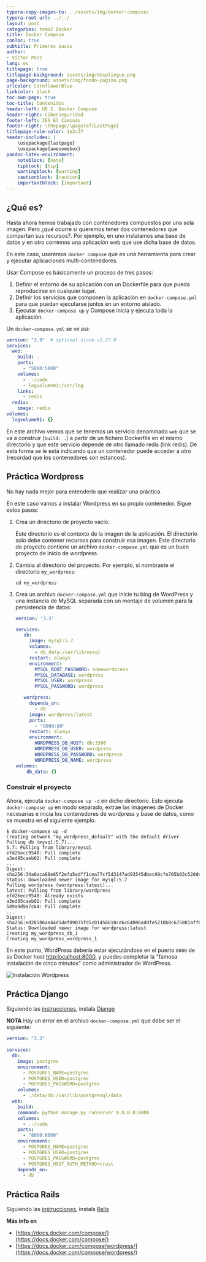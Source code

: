 ```yaml
---
typora-copy-images-to: ../assets/img/docker-compose/
typora-root-url: ../../
layout: post
categories: tema2 Docker
title: Docker Compose
conToc: true
subtitle: Primeros pasos
author:
- Víctor Ponz
lang: es
titlepage: true
titlepage-background: assets/img/despliegue.png
page-background: assets/img/fondo-pagina.png
urlcolor: CornflowerBlue
linkcolor: black
toc-own-page: true
toc-title: Contenidos
header-left: UD 2. Docker Compose
header-right: Ciberseguridad
footer-left: IES El Caminàs
footer-right: \thepage/\pageref{LastPage}
titlepage-rule-color: 1e2c37
header-includes: |
    \usepackage{lastpage} 
    \usepackage{awesomebox}
pandoc-latex-environment:
    noteblock: [note]
    tipblock: [tip]
    warningblock: [warning]
    cautionblock: [caution]
    importantblock: [important]
---
```

## ¿Qué es?

Hasta ahora hemos trabajado con contenedores compuestos por una sola imagen. Pero ¿qué ocurre si queremos tener dos contenedores que compartan sus recursos?. Por ejemplo, en uno instalamos una base de datos y en otro corremos una aplicación web que use dicha base de datos.

En este caso, usaremos `docker compose` que es una herramienta para crear y ejecutar aplicaciones multi-contenedores.

Usar Compose es básicamente un proceso de tres pasos:

1. Definir el entorno de su aplicación con un Dockerfile para que pueda reproducirse en cualquier lugar.
2. Definir los servicios que componen la aplicación en `docker-compose.yml` para que puedan ejecutarse juntos en un entorno aislado.
3. Ejecutar `docker-compose up` y Compose inicia y ejecuta toda la aplicación.

Un `docker-compose.yml` se ve así:

```yaml
version: "3.9"  # optional since v1.27.0
services:
  web:
    build: .
    ports:
      - "5000:5000"
    volumes:
      - .:/code
      - logvolume01:/var/log
    links:
      - redis
  redis:
    image: redis
volumes:
  logvolume01: {}
```

En este archivo vemos que se tenemos un servicio denominado `web` que se va a construir (`build: .`) a partir de un fichero Dockerfile en el mismo directorio y que este servicio depende de otro llamado redis (link redis). De esta forma se le está indicando que un contenedor puede acceder a otro (recordad que los contenedores son estancos).

## Práctica Wordpress

No hay nada mejor para entenderlo que realizar una práctica.

En este caso vamos a instalar Wordpress en su propio contenedor. Sigue estos pasos:

1. Crea un directorio de proyecto vacío.

   Este directorio es el contexto de la imagen de la aplicación. El directorio solo debe contener recursos para construir esa imagen. Este directorio de proyecto contiene un archivo `docker-compose.yml` que es un buen proyecto de inicio de wordpress.

2. Cambia al directorio del proyecto. 
   Por ejemplo, si nombraste el directorio `my_wordpress`:

   ```
   cd my_wordpress
   ```

3. Crea un archivo `docker-compose.yml` que inicie tu blog de WordPress y una instancia de MySQL separada con un montaje de volumen para la persistencia de datos:

   ```yaml
   version: '3.3'
   
   services:
      db:
        image: mysql:5.7
        volumes:
          - db_data:/var/lib/mysql
        restart: always
        environment:
          MYSQL_ROOT_PASSWORD: somewordpress
          MYSQL_DATABASE: wordpress
          MYSQL_USER: wordpress
          MYSQL_PASSWORD: wordpress
   
      wordpress:
        depends_on:
          - db
        image: wordpress:latest
        ports:
          - "8000:80"
        restart: always
        environment:
          WORDPRESS_DB_HOST: db:3306
          WORDPRESS_DB_USER: wordpress
          WORDPRESS_DB_PASSWORD: wordpress
          WORDPRESS_DB_NAME: wordpress
   volumes:
       db_data: {}
   ```

### Construir el proyecto

Ahora, ejecuta `docker-compose up -d` en dicho directorio. Esto ejecuta `docker-compose up` en modo separado, extrae las imágenes de Docker necesarias e inicia los contenedores de wordpress y base de datos, como se muestra en el siguiente ejemplo.

```
$ docker-compose up -d
Creating network "my_wordpress_default" with the default driver
Pulling db (mysql:5.7)...
5.7: Pulling from library/mysql
efd26ecc9548: Pull complete
a3ed95caeb02: Pull complete
...
Digest: sha256:34a0aca88e85f2efa5edff1cea77cf5d3147ad93545dbec99cfe705b03c520de
Status: Downloaded newer image for mysql:5.7
Pulling wordpress (wordpress:latest)...
latest: Pulling from library/wordpress
efd26ecc9548: Already exists
a3ed95caeb02: Pull complete
589a9d9a7c64: Pull complete
...
Digest: sha256:ed28506ae44d5def89075fd5c01456610cd6c64006addfe5210b8c675881aff6
Status: Downloaded newer image for wordpress:latest
Creating my_wordpress_db_1
Creating my_wordpress_wordpress_1
```

En este punto, WordPress debería estar ejecutándose en el puerto `8000` de su Docker host [http:localhost:8000](http:localhost:8000), y puedes completar la "famosa instalación de cinco minutos" como administrador de WordPress.

![Instalación Wordpress](https://es.wplang.org/wp-content/uploads/sites/3/2014/08/Install-WordPress-4-in-your-language.png)

## Práctica Django

Siguiendo las [instrucciones](https://docs.docker.com/compose/django/), instala [Django](https://www.djangoproject.com/)

**NOTA** Hay un error en el archivo `docker-compose.yml` que debe ser el siguiente:

```yaml
version: "3.3"
   
services:
  db:
    image: postgres
    environment:
      - POSTGRES_NAME=postgres
      - POSTGRES_USER=postgres
      - POSTGRES_PASSWORD=postgres
    volumes:
      - ./data/db:/var/lib/postgresql/data
  web:
    build: .
    command: python manage.py runserver 0.0.0.0:8000
    volumes:
      - .:/code
    ports:
      - "8000:8000"
    environment:
      - POSTGRES_NAME=postgres
      - POSTGRES_USER=postgres
      - POSTGRES_PASSWORD=postgres
      - POSTGRES_HOST_AUTH_METHOD=trust
    depends_on:
      - db

```



## Práctica Rails

Siguiendo las [instrucciones](https://docs.docker.com/compose/rails/), instala [Rails](https://rubyonrails.org/)



**Más info en** 

* [https://docs.docker.com/compose/](https://docs.docker.com/compose/)
* [https://docs.docker.com/compose/wordpress/](https://docs.docker.com/compose/wordpress/)